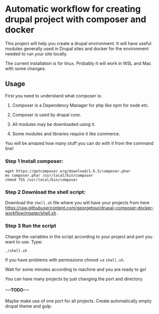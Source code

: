# Automatic workflow for creating drupal project with composer and docker

This project will help you create a drupal environment. It will have useful modules generally used in Drupal sites and docker for the environment needed to run your site locally.

The current installation is for linux. Probably it will work in WSL and Mac with some changes.


## Usage

First you need to understand what composer is:

1. Composer is a Dependency Manager for php like npm for node etc.

2. Composer is used by drupal core.

3. All modules may be downloaded using it.

4. Some modules and libraries require it like commerce.

You will be amazed how many stuff you can do with it from the command line!

### Step 1 Install composer:
```
wget https://getcomposer.org/download/1.6.5/composer.phar
mv composer.phar /usr/local/bin/composer
chmod 755 /usr/local/bin/composer
```

### Step 2 Download the shell script:
Download the ```shell.sh``` file where you will have your projects from here https://raw.githubusercontent.com/georgetour/drupal-composer-docker-workflow/master/shell.sh . 


### Step 3 Run the script 
Change the variables in the script according to your project and port you want to use. Type:

 ```
 ./shell.sh
 ```

 If you have problems with permissions chmod +x ```shell.sh```. 

 Wait for some minutes according to machine and you are ready to go!

 You can have many projects by just changing the port and directory.

#### ---TODO---
Maybe make use of one port for all projects.
Create automatically empty drupal theme and gulp.
